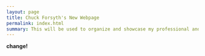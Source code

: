 ```yaml
---
layout: page
title: Chuck Forsyth's New Webpage
permalink: index.html
summary: This will be used to organize and showcase my professional and personal projects. 
---
```




**change!**
